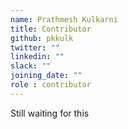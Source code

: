 ```yaml
---
name: Prathmesh Kulkarni
title: Contributor
github: pkkulk
twitter: ""
linkedin: ""
slack: ""
joining_date: ""
role : contributor
---
```


Still waiting for this
